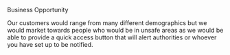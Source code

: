 Business Opportunity

Our customers would range from many different demographics but we would market towards people who would be in unsafe areas as we would be able to provide a quick access button that will alert authorities or whoever you have set up to be notified.    
